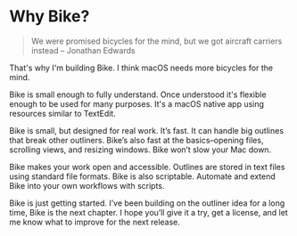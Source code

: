 # Why Bike?

> We were promised bicycles for the mind, but we got aircraft carriers instead – Jonathan Edwards

That's why I'm building Bike. I think macOS needs more bicycles for the mind.

Bike is small enough to fully understand. Once understood it's flexible enough to be used for many purposes. It's a macOS native app using resources similar to TextEdit.

Bike is small, but designed for real work. It’s fast. It can handle big outlines that break other outliners. Bike’s also fast at the basics–opening files, scrolling views, and resizing windows. Bike won’t slow your Mac down.

Bike makes your work open and accessible. Outlines are stored in text files using standard file formats. Bike is also scriptable. Automate and extend Bike into your own workflows with scripts.

Bike is just getting started. I’ve been building on the outliner idea for a long time, Bike is the next chapter. I hope you’ll give it a try, get a license, and let me know what to improve for the next release.
